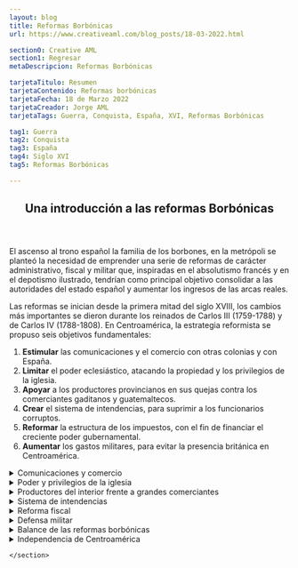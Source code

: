 ```yaml
---
layout: blog
title: Reformas Borbónicas
url: https://www.creativeaml.com/blog_posts/18-03-2022.html

section0: Creative AML
section1: Regresar
metaDescripcion: Reformas Borbónicas

tarjetaTitulo: Resumen
tarjetaContenido: Reformas borbónicas
tarjetaFecha: 18 de Marzo 2022
tarjetaCreador: Jorge AML
tarjetaTags: Guerra, Conquista, España, XVI, Reformas Borbónicas

tag1: Guerra
tag2: Conquista
tag3: España
tag4: Siglo XVI
tag5: Reformas Borbónicas

---
```

<article>
    <header><h1>Una introducción a las reformas Borbónicas</h1></header>
    <section class="intro">
        <p>El ascenso al trono español la familia de los borbones, en la metrópoli se planteó la necesidad de emprender una serie de reformas de carácter administrativo, fiscal y militar que, inspiradas en el absolutismo francés y en el depotismo ilustrado, tendrían como principal objetivo consolidar a las autoridades del estado español y aumentar los ingresos de las arcas reales.</p>
        <p>Las reformas se inician desde la primera mitad del siglo XVIII, los cambios más importantes se dieron durante los reinados de Carlos III (1759-1788) y de Carlos IV (1788-1808). En Centroamérica, la estrategia reformista se propuso seis objetivos fundamentales:</p>
        <ol>
            <li><b>Estimular</b> las comunicaciones y el comercio con otras colonias y con España.</li>
            <li><b>Limitar</b> el poder eclesiástico, atacando la propiedad y los privilegios de la iglesia.</li>
            <li><b>Apoyar</b> a los productores provincianos en sus quejas contra los comerciantes gaditanos y guatemaltecos.</li>
            <li><b>Crear</b> el sistema de intendencias, para suprimir a los funcionarios corruptos.</li>
            <li><b>Reformar</b> la estructura de los impuestos, con el fin de financiar el creciente poder gubernamental.</li>
            <li><b>Aumentar</b> los gastos militares, para evitar la presencia británica en Centroamérica.</li>
        </ol>
    </section>
    <section class="ComunicacionesYComercio">
        <details>
            <summary>Comunicaciones y comercio</summary>
            <p>El principal resultado de la plítica de incrementar las comunicaciones marítimas entre España y Centroamérica fue la autorización para que los puertos de la costa norte hondureña, Omoa y Trujillo, y el puerto guatemalteco de Santo Tomás de Castilla comerciaran directamente con la metrópoli, por medio de los navíos sueltos.</p>
            <p>Este objetivo no se pudo alcanzar plenamente por dos, las vías de comunicación terrestre con la costa eran pésimas, y muchos comerciantes prefirieron continuar exportando por Veracruz.</p>
            <p>Por otro lado , el comercio por el caribe centroamericano era frecuentemente interrumpido por los ataques piratas. La principal consecuencia de ese fracaso fue que la Corona no logró quebrar el poderío de los comerciantes guatemaltecos.</p>
        </details>
        <details>
            <summary>Poder y privilegios de la iglesia</summary>
            <p>El poderío económico y político de la iglesia era un obstáculo que se oponía al interés  de los borbones de fortalecer la administración colonial. El poderío de la iglesia descansaba en el control de grandes cantidades de tierra y de actividades productivas, como por ejemplo el abastecimiento del azúcar para la capital del reino.</p>
            <p>La iglesia y los eclesiásticos disfrutaban también de numerosas prebendas. Uno de los privilegios que más incomodaba a la Corona era el acceso a los bienes y dinero de las cofradías indígenas, pues perjudicaba el pago de los tributos a la Real Hacienda.</p>
            <p>El enfrentamiento entre la iglesia y el estado español implicó también un mayor control sobre las órdenes religiosas y los sacerdotes seculares y la vigilancia de sus actividades económicas. La expulsión de los jesuitas (1767) y la expropiación de sus bienes es tal vez el mejor ejemplo de la ofensiva de la Corona contra el poder de la iglesia.</p>
            <p>Sin embargo, este no logró ser destruido completamente y las instituciones de crédito eclesiásticas permanecieron durante la primera mitad del siglo XIX. La apropiación del dinero de las cofradías y obras pías (consolidación) por parte de la Corona no se inició en 1805 y nunca logró ser completada.</p>
        </details>
        <details>
            <summary>Productores del interior frente a grandes comerciantes</summary>
            <p>Los poderosos comerciantes radicados en la capital del Reino tenían bajo su control el comercio regional centroamericano y los intercambios de larga distancia. Así, monopolizaron las exportaciones de añil hacia Europa y las importaciones provenientes de Cádiz, las islas Filipinas, México y Perú. El mercado interno de los productos más importantes como el ganado, ropa, plata, hierro, cacao e hilazas de algodón también cayó bajo su dominio.</p>
            <p>El mecanismo mediante el cual controlaron el comercio de ganado y de añil fue la habilitación, la cual consistía en el adelanto anual de mercancías y dinero en efectico pagaderos en especie.</p>
            <p>Las medidas tomadas por la Corona para atacar las prerrogativas de los comerciantes guatemaltecos fueron variadas. En 1782 el Capitán General Matías de Gálvez estableció la sociedad de cosecheros  de Añil, la cual contaba con una junta encargada de fijar los precios del tinte, y con un mentepío (especie de banco), para financiar la actividad.</p>
            <p>No obstante, los fondos eran exiguos, el dinero de los préstamos no eran recobrados con facilidad y los comerciantes guatemaltecos tenían la ventaja de dominar los medios de transporte hacia el Virreinato de Nueva España, desde donde se exportaba el produco a Europa.</p>
            <p>En su afán de fracturar el monopolio que detentaban los comerciantes guatemaltecos sobre el comercio ganadero, Gálvez ordenó trasladar a Chalchuapa la feria que se realizaba en Cerro Redondo; también designo un juez para fijar los precios del ganado. Sin embargo, su orden de no vender animales fuera de las ferias desagradó a los productores internos.</p>
            <p>Los comerciantes guatemaltecos también tenían control sobre la producción minera hondureña, mediante el crédito que facilitaban a los dueños de las minas de plata. Las autoridades españolas se hallaban descontentas con esa situación, porque sabían que una buena parte del metal nunca llegaba a la Casa de la Moneda (establecida en Guatemala 1731), porque se utilizaba para el comercio ilegal con extranjeros.</p>
            <p>En 1780 Gálvez fundo un bando de rescate en Tegucigalpa, con miras a aumentar la producción minera  y garantizar mayores utilidades a la Corona. Sin embargo, al faltar el crédito de los comerciantes, la producción minera más bien disminuyó. Finalmente, el banco desapareció en 1791.</p>
            <p>En suma, el poder de los comerciantes guatemaltecos que descansaba en sus vínculos con las casas comerciales españolas, en el control del crédito a los productores y en su habilidad para eliminar a sus competidores no pudo ser quebrantado mediante las medidas adoptadas.</p>
            <p>Esta situación alimentó el descontento de los provincianos, como fue evidente en el momento de la crisis política que condujo a la independencia y, posteriormente, a la balcanización del antiguo Reino de Guatemala.</p>
        </details>
        <details>
        <summary>Sistema de intendencias</summary>
        <p>A nivel político administrativo la creación del sistema de intendencias fue el logro máximo de las reformas borbónicas. En centroamérica fueron creadas cinco intendencias entre 1785 y 1787, en chiapas, Guatemala, San Salvador, Comayagua y León.</p>
        <p>Con esta medida se pretendía sustituir a los alcaldes mayores y corregidores (quienes tenian fama de corruptos), por funcionarios leales a la Corona, todo con el fin de expander el absolutismo. Con la creación de las intendencias, se procuraba también promover  el desarrollo de metrópolis regionales, pero tampoco con esto se logró quebrar el poder centrado en la capital del Reino.</p>
        </details>
        <details>
            <summary>Reforma fiscal</summary>
            <p>A mediados del siglo XVIII, los ingresos de la Real Hacienda en la audiencia de Guatemala provenían, fundamentalmente, de los tributos de los indígenas. La corona se propuso incrementar los ingresos provenientes del comercio, mediante la creación de las receptorías de alcabalas. Ese impuesto al comercio era cobrado por los mismos comerciantes guatemaltecos; pero, como estos controlaban las aduanas, fácilmente podían hacer fraudes. También fueron establecidos varios monopolios, como los del aguardiente (1765), el tabaco (1766), la pólvora y los naipes.</p>
            <p>Con el fin de controlar mejor el cobro de los impuestos fueron establecidas cuatro sub-administraciones (en San Salvador, Chiapas, Comayagua y León). Así se extendió al interior del poder de la monarquía española. El establecimiento de esas sub-administraciones fue importante para el futuro, porque definió jurisdicciones que serian utilizadas posteriormente para las intendencias, y luego para definir los límites de los estados.</p>
        </details>
        <details>
            <summary>Defensa militar</summary>
            <p>una vez establecidos el nuevo sistema impositivo, fuertes sumas de dinero fueron reinvertidas en Centroamérica para pagar los sueldos de los burócratas y para la defensa del territorio. El objetivo fundamental, en ese campo, era contener el expansionismo inglés en la costa del Caribe.</p>
            <p>Inglaterra se comprometió, en el Tratado de París, a derribar las fortificaciones construidas en la Mosquitia y en la Bahía de Honduras. No obstante, los intereses de los colonos ya afincados en esas áreas impidieron el cabal cumplimiento de los acuerdos.</p>
            <p>Más adelante, en 1786, la firma de la Convención Anglo-Española autorizó a los ingleses a continuar con la tala de maderas preciosas y de palo de brazil en Belice. Los ingleses, por su parte, se comprometieron a desalojar los asentamientos de las costas hondureñas y nicaragüenses, tanto como los de las Islas de la Bahía y de otras pequeñas islas del Caribe. Más de 3500 personas dejaron la zona, pero algunos colonos se negaron a abandonar sus pertenencias y debieron reconocer el dominio español.</p>
            <p>A pesar de todos los esfuerzos realizados, no se logró eliminar la presencia de los ingleses en el Caribe centroamericano, y más bien, en el ocaso de la época colonial, el contrabando se incrementó a través de Belice, el cual se convirtió en el principal asentamiento inglés en la región.</p>
        </details>
        <details>
            <summary>Balance de las reformas borbónicas</summary>
            <p>Un rápido balance sobre los alcances del reformismo borbónico en Centroamérica muestra los pobres resultados alcanzados.</p>
            <p>Los intentos de romper el poderío de los comerciantes guatemaltecos y de la iglesia fue un fracaso. En cambio, si fue posible aumentar los ingresos fiscales, gracias a los monopolios establecidos y al control administrativo más eficinte. Pero el resultado obtenido no fue el esperado: las medidas acrecentaron el descontento general, el cual se manifestó en movimientos antiespañolistas y de protesta antifiscal que alteraron la tranquilidad en varias partes del Reino.</p>
            <p>En cuanto a la defensa del Istmo, el logro más importante fue la contención de los ingleses en la Mosquitia; así se evitó que la costa del caribe de Nicaragua se convirtiera en otra colonia inglesa, como sucedió con Belice. Pese a los logros limitados a las Reformas Borbónicas en Centroamérica, es posible afirmar que, hacia 1790, el poder del Estado español era mayor que nunca antes desde la conquista.</p>
            <p>Sin embargo, en menos de veinte años iba a colapsar. Poco a poco, el terreno se iba preparando para la emancipación de España.</p>
        </details>
        <details>
        <summary>Independencia de Centroamérica</summary>
        <p>La independencia de las colonias americanas de España debe ser analizada como parte de un largo proceso, cuyas raices más profundas se encuentran en la situación colonial misma. No obstante, no fue sino en las primeras décadas del siglo XIX cuando las colonias pudieron romper los vínculos que las mantenían atadas a la metrópoli.</p>
        </details>
        
    </section>
</article>
